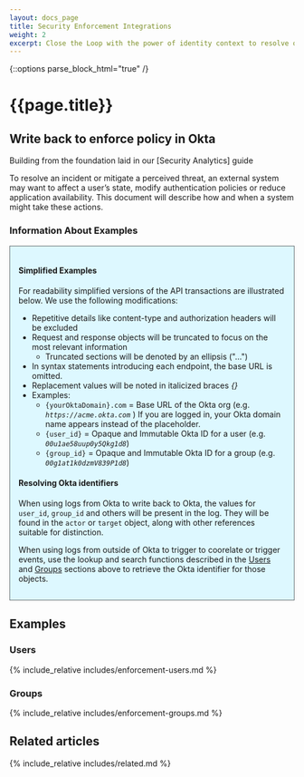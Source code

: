 ```yaml
---
layout: docs_page
title: Security Enforcement Integrations
weight: 2
excerpt: Close the Loop with the power of identity context to resolve or mitgate detected threats
---
```

{::options parse_block_html="true" /}

# {{page.title}}

## Write back to enforce policy in Okta

Building from the foundation laid in our [Security Analytics] guide

To resolve an incident or mitigate a perceived threat, an external system may want to affect a user’s state, modify authentication policies or reduce application availability. This document will describe how and when a system might take these actions.

### Information About Examples

<div style="border: 1px solid #626b6d; background-color: #ddf8ff; padding-left: 15px; padding-right: 15px; padding-bottom: 15px; padding-top: 15px">

#### Simplified Examples

For readability simplified versions of the API transactions are illustrated below. We use the following modifications:

+ Repetitive details like content-type and authorization headers will be excluded
+ Request and response objects will be truncated to focus on the most relevant information
  + Truncated sections will be denoted by an ellipsis ("...")
+ In syntax statements introducing each endpoint, the base URL is omitted.
+ Replacement values will be noted in italicized braces _{}_
+ Examples:
  + `{yourOktaDomain}.com` = Base URL of the Okta org (e.g. _`https://acme.okta.com`_ ) 
        If you are logged in, your Okta domain name appears instead of the placeholder.
  + `{user_id}` = Opaque and Immutable Okta ID for a user (e.g. _`00u1ae58uup0y5Qkg1d8`_)
  + `{group_id}` = Opaque and Immutable Okta ID for a group (e.g. _`00g1at1k0dzmV839P1d8`_)

#### Resolving Okta identifiers

When using logs from Okta to write back to Okta, the values for `user_id`, `group_id` and others will be present in the log.  They will be found in the `actor` or `target` object, along with other references suitable for distinction.

When using logs from outside of Okta to trigger to coorelate or trigger events, use the lookup and search functions described in the [Users](security-analytics#users) and [Groups](security-analytics#groups) sections above to retrieve the Okta identifier for those objects.

</div>

## Examples

### Users

{% include_relative includes/enforcement-users.md %}

### Groups

{% include_relative includes/enforcement-groups.md %}

## Related articles

{% include_relative includes/related.md %}
